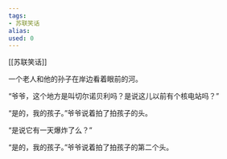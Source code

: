 ```yaml
---
tags: 
- 苏联笑话 
alias:
used: 0
---
```

[[苏联笑话]]


一个老人和他的孙子在岸边看着眼前的河。 

“爷爷，这个地方是叫切尔诺贝利吗？是说这儿以前有个核电站吗？” 

“是的，我的孩子。”爷爷说着拍了拍孩子的头。

“是说它有一天爆炸了么？” 

“是的，我的孩子。”爷爷说着拍了拍孩子的第二个头。  


